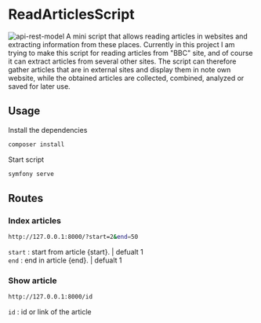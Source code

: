 # ReadArticlesScript
![api-rest-model](https://user-images.githubusercontent.com/89544871/169689272-e681b40b-59a1-4027-97e6-5decb00a06b0.png)
A mini script that allows reading articles in websites and extracting information from these places. Currently in this project I am trying to make this script for reading articles from "BBC" site, and of course it can extract articles from several other sites.
The script can therefore gather articles that are in external sites and display them in note own website, while the obtained articles are collected, combined, analyzed or saved for later use.

## Usage
Install the dependencies
```bash
composer install
```
Start script
```bash
symfony serve
```

## Routes

### Index articles
```bash
http://127.0.0.1:8000/?start=2&end=50
```
```start``` : start from article {start}. | defualt 1
\
```end``` : end in article {end}. | defualt 1

### Show article
```bash
http://127.0.0.1:8000/id
```
```id``` : id or link of the article

